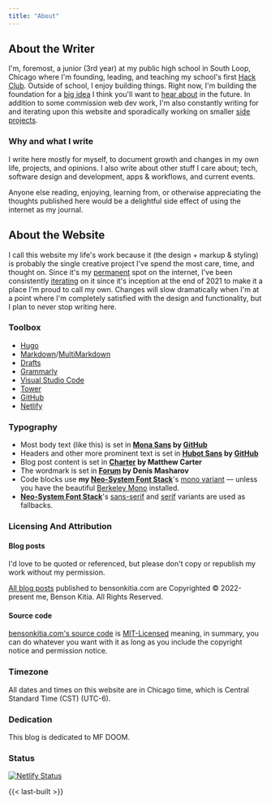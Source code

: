 ```yaml
---
title: "About"
---
```


## About the Writer

I'm, foremost, a junior (3rd year) at my public high school in South Loop, Chicago where I'm founding, leading, and teaching my school's first [Hack Club](https://hackclub.com). Outside of school, I enjoy building things. Right now, I'm building the foundation for a [big idea](https://realize.lol) I think you'll want to [hear about](/subscribe/#project-updates) in the future. In addition to some commission web dev work, I'm also constantly writing for and iterating upon this website and sporadically working on smaller [side projects](/projects).

### Why and what I write

I write here mostly for myself, to document growth and changes in my own life, projects, and opinions. I also write about other stuff I care about; tech, software design and development, apps & workflows, and current events.

Anyone else reading, enjoying, learning from, or otherwise appreciating the thoughts published here would be a delightful side effect of using the internet as my journal.

## About the Website

I call this website my life's work because it (the design + markup & styling) is probably the single creative project I've spend the most care, time, and thought on. Since it's my [permanent](/tags/content-permanence/) spot on the internet, I've been consistently [iterating](https://github.com/bensonkitia/bensonkitia.com/commits/main) on it since it's inception at the end of 2021 to make it a place I'm proud to call my own. Changes will slow dramatically when I'm at a point where I'm completely satisfied with the design and functionality, but I plan to never stop writing here.

### Toolbox

- [Hugo](https://gohugo.io/)
- [Markdown](https://daringfireball.net/projects/markdown/)/[MultiMarkdown](https://fletcherpenney.net/multimarkdown/)
- [Drafts](https://getdrafts.com)
- [Grammarly](https://grammarly.com/)
- [Visual Studio Code](https://code.visualstudio.com/)
- [Tower](https://www.git-tower.com/mac)
- [GitHub](https://github.com/)
- [Netlify](https://netlify.com/)

### Typography

- Most body text (like this) is set in **[Mona Sans](https://github.com/github/mona-sans) by [GitHub](https://github.com/mona-sans)**
- Headers and other more prominent text is set in **[Hubot Sans](https://github.com/github/hubot-sans) by [GitHub](https://github.com/mona-sans)**
- Blog post content is set in **[Charter](https://practicaltypography.com/charter.html) by Matthew Carter**
- The wordmark is set in **[Forum](https://fonts.google.com/specimen/Forum) by Denis Masharov**
- Code blocks use **my [Neo-System Font Stack](https://opensource.bensonkitia.com/neo-system-font-stack/)**'s [mono variant](https://opensource.bensonkitia.com/neo-system-font-stack/#mono) — unless you have the beautiful [Berkeley Mono](https://berkeleygraphics.com/typefaces/berkeley-mono/) installed.
- **[Neo-System Font Stack](https://opensource.bensonkitia.com/neo-system-font-stack/)**'s [sans-serif](https://opensource.bensonkitia.com/neo-system-font-stack/#sans-serif) and [serif](https://opensource.bensonkitia.com/neo-system-font-stack/#serif) variants are used as fallbacks.

### Licensing And Attribution

#### Blog posts

I'd love to be quoted or referenced, but please don't copy or republish my work without my permission.

[All blog posts](https://bensonkitia.com/blog) published to bensonkitia.com are Copyrighted © 2022-present me, Benson Kitia. All Rights Reserved.

#### Source code

[bensonkitia.com's source code](https://github.com/bensonkitia/bensonkitia.com) is [MIT-Licensed](https://github.com/bensonkitia/bensonkitia.com/blob/main/LICENSE) meaning, in summary, you can do whatever you want with it as long as you include the copyright notice and permission notice.

### Timezone

All dates and times on this website are in Chicago time, which is Central Standard Time (CST) (UTC-6).

### Dedication

This blog is dedicated to MF DOOM.

### Status

[![Netlify Status](https://api.netlify.com/api/v1/badges/0a5f99c5-bb7a-4f3c-a321-de1bf2ea87b2/deploy-status)](https://app.netlify.com/sites/bensonkitiacom/deploys)

{{< last-built >}}

